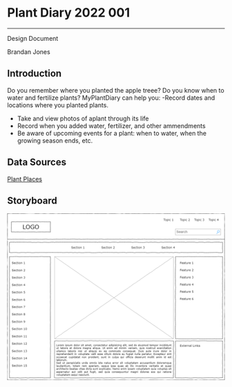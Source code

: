 # Plant Diary 2022 001
---
Design Document

Brandan Jones
## Introduction
Do you remember where you planted the apple treee?  Do you know when to water and fertilize plants?  MyPlantDiary can help you:
-Record dates and locations where you planted plants.
- Take and view photos of aplant through its life
- Record when you added water, fertilizer, and other ammendments
- Be aware of upcoming events for a plant: when to water, when the growing season ends, etc.

## Data Sources
[Plant Places](http://www.plantplaces.com/perl/mobile/viewplantsjson.pl?Combined_Name=)

## Storyboard
![The user interface for my application](https://raw.githubusercontent.com/discospiff/PlantDiary2022FS001/master/Storyboard.png)
